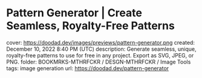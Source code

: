 # Pattern Generator | Create Seamless, Royalty-Free Patterns

cover: https://doodad.dev/images/previews/pattern-generator.png
created: December 10, 2022 8:40 PM (UTC)
description: Generate seamless, unique, royalty-free patterns to use for free in any project. Export as SVG, JPEG, or PNG.
folder: BOOKMRKS-MTHRFCKR / DESGN-MTHRFCKR / Image Tools
tags: image generation
url: https://doodad.dev/pattern-generator